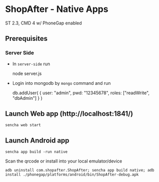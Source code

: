 # ShopAfter - Native Apps

ST 2.3, CMD 4 w/ PhoneGap enabled

## Prerequisites

### Server Side
* In `server-side` run

    node server.js

* Login into mongodb by `mongo` command and run

    db.addUser( { user: "admin", pwd: "12345678", roles: ["readWrite", "dbAdmin"] } )

## Launch Web app (http://localhost:1841/)

    sencha web start
    
## Launch Android app

    sencha app build -run native
    
Scan the qrcode or install into your local emulator/device

    adb uninstall com.shopafter.ShopAfter; sencha app build native; adb install ./phonegap/platforms/android/bin/ShopAfter-debug.apk



